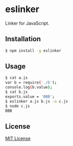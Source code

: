 # eslinker

Linker for JavaScript.


## Installation

```bash
$ npm install -g eslinker
```


## Usage

```bash
$ cat a.js
var b = require('./b');
console.log(b.value);
$ cat b.js
exports.value = 'BBB';
$ eslinker a.js b.js -o c.js
$ node c.js
BBB
```


## License

[MIT License](http://opensource.org/licenses/mit-license)

